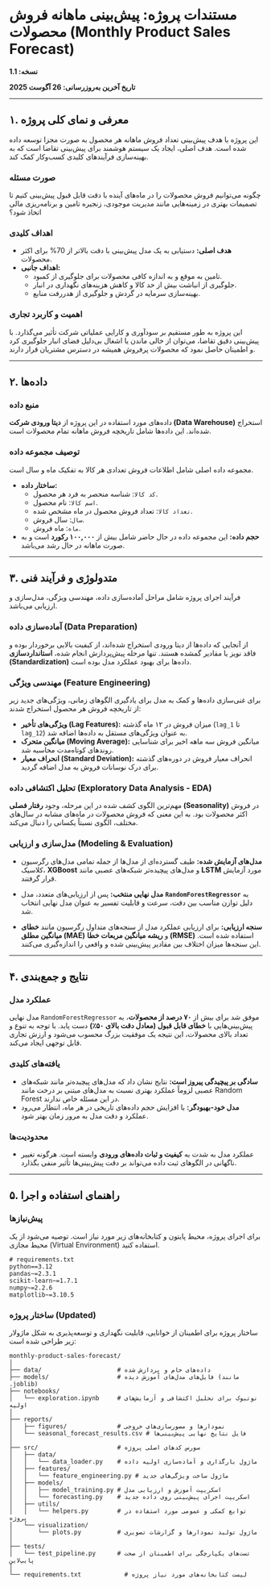
# **مستندات پروژه: پیش‌بینی ماهانه فروش محصولات (Monthly Product Sales Forecast)**

**نسخه: 1.1**

**تاریخ آخرین به‌روزرسانی: 26 آگوست 2025**

-----

## ۱. معرفی و نمای کلی پروژه

این پروژه با هدف پیش‌بینی تعداد فروش ماهانه هر محصول به صورت مجزا توسعه داده شده است. هدف اصلی، ایجاد یک سیستم هوشمند برای پیش‌بینی تقاضا است که به بهینه‌سازی فرآیندهای کلیدی کسب‌وکار کمک کند.

### **صورت مسئله**

چگونه می‌توانیم فروش محصولات را در ماه‌های آینده با دقت قابل قبول پیش‌بینی کنیم تا تصمیمات بهتری در زمینه‌هایی مانند مدیریت موجودی، زنجیره تامین و برنامه‌ریزی مالی اتخاذ شود؟

### **اهداف کلیدی**

  * **هدف اصلی:** دستیابی به یک مدل پیش‌بینی با دقت بالاتر از 70% برای اکثر محصولات.
  * **اهداف جانبی:**
      * تامین به موقع و به اندازه کافی محصولات برای جلوگیری از کمبود.
      * جلوگیری از انباشت بیش از حد کالا و کاهش هزینه‌های نگهداری در انبار.
      * بهینه‌سازی سرمایه در گردش و جلوگیری از هدررفت منابع.

### **اهمیت و کاربرد تجاری**

این پروژه به طور مستقیم بر سودآوری و کارایی عملیاتی شرکت تأثیر می‌گذارد. با پیش‌بینی دقیق تقاضا، می‌توان از خالی ماندن یا اشغال بی‌دلیل فضای انبار جلوگیری کرد و اطمینان حاصل نمود که محصولات پرفروش همیشه در دسترس مشتریان قرار دارند.

-----

## ۲. داده‌ها

### **منبع داده**

داده‌های مورد استفاده در این پروژه از **دیتا ورودی شرکت (Data Warehouse)** استخراج شده‌اند. این داده‌ها شامل تاریخچه فروش ماهانه تمام محصولات است.

### **توصیف مجموعه داده**

مجموعه داده اصلی شامل اطلاعات فروش تعدادی هر کالا به تفکیک ماه و سال است.

  * **ساختار داده:**
      * `کد کالا`: شناسه منحصر به فرد هر محصول.
      * `اسم کالا`: نام محصول.
      * `تعداد کالا`: تعداد فروش محصول در ماه مشخص شده.
      * `سال`: سال فروش.
      * `ماه`: ماه فروش.
  * **حجم داده:** این مجموعه داده در حال حاضر شامل بیش از **۱۰۰,۰۰۰ رکورد** است و به صورت ماهانه در حال رشد می‌باشد.

-----

## ۳. متدولوژی و فرآیند فنی

فرآیند اجرای پروژه شامل مراحل آماده‌سازی داده، مهندسی ویژگی، مدل‌سازی و ارزیابی می‌باشد.

### **آماده‌سازی داده (Data Preparation)**

از آنجایی که داده‌ها از دیتا ورودی استخراج شده‌اند، از کیفیت بالایی برخوردار بوده و فاقد نویز یا مقادیر گمشده هستند. تنها مرحله پیش‌پردازش انجام شده، **استانداردسازی (Standardization)** داده‌ها برای بهبود عملکرد مدل بوده است.

### **مهندسی ویژگی (Feature Engineering)**

برای غنی‌سازی داده‌ها و کمک به مدل برای یادگیری الگوهای زمانی، ویژگی‌های جدید زیر از تاریخچه فروش هر محصول استخراج شدند:

  * **ویژگی‌های تأخیر (Lag Features):** میزان فروش در ۱۲ ماه گذشته (`lag_1` تا `lag_12`) به عنوان ویژگی‌های مستقل به داده‌ها اضافه شد.
  * **میانگین متحرک (Moving Average):** میانگین فروش سه ماهه اخیر برای شناسایی روندهای کوتاه‌مدت محاسبه شد.
  * **انحراف معیار (Standard Deviation):** انحراف معیار فروش در دوره‌های گذشته برای درک نوسانات فروش به مدل اضافه گردید.

### **تحلیل اکتشافی داده (Exploratory Data Analysis - EDA)**

مهم‌ترین الگوی کشف شده در این مرحله، وجود **رفتار فصلی (Seasonality)** در فروش اکثر محصولات بود. به این معنی که فروش محصولات در ماه‌های مشابه در سال‌های مختلف، الگوی نسبتاً یکسانی را دنبال می‌کند.

### **مدل‌سازی و ارزیابی (Modeling & Evaluation)**

  * **مدل‌های آزمایش شده:** طیف گسترده‌ای از مدل‌ها از جمله تمامی مدل‌های رگرسیون کلاسیک، **XGBoost** و مدل‌های پیچیده‌تر شبکه‌های عصبی مانند **LSTM** مورد آزمایش قرار گرفتند.

  * **مدل نهایی منتخب:** پس از ارزیابی‌های متعدد، مدل **`RandomForestRegressor`** به دلیل توازن مناسب بین دقت، سرعت و قابلیت تفسیر به عنوان مدل نهایی انتخاب شد.

  * **سنجه ارزیابی:** برای ارزیابی عملکرد مدل از سنجه‌های متداول رگرسیون مانند **خطای میانگین مطلق (MAE)** و **ریشه میانگین مربعات خطا (RMSE)** استفاده شده است. این سنجه‌ها میزان اختلاف بین مقادیر پیش‌بینی شده و واقعی را اندازه‌گیری می‌کنند.

-----

## ۴. نتایج و جمع‌بندی

### **عملکرد مدل**

مدل نهایی `RandomForestRegressor` موفق شد برای بیش از **۷۰ درصد از محصولات**، به پیش‌بینی‌هایی با **خطای قابل قبول (معادل دقت بالای ۵۰٪)** دست یابد. با توجه به تنوع و تعداد بالای محصولات، این نتیجه یک موفقیت بزرگ محسوب می‌شود و ارزش تجاری قابل توجهی ایجاد می‌کند.

### **یافته‌های کلیدی**

  * **سادگی بر پیچیدگی پیروز است:** نتایج نشان داد که مدل‌های پیچیده‌تر مانند شبکه‌های عصبی لزوماً عملکرد بهتری نسبت به مدل‌های مبتنی بر درخت مانند Random Forest در این مسئله خاص ندارند.
  * **مدل خود-بهبودگر:** با افزایش حجم داده‌های تاریخی در هر ماه، انتظار می‌رود عملکرد و دقت مدل به مرور زمان بهتر شود.

### **محدودیت‌ها**

  * عملکرد مدل به شدت به **کیفیت و ثبات داده‌های ورودی** وابسته است. هرگونه تغییر ناگهانی در الگوهای ثبت داده می‌تواند بر دقت پیش‌بینی‌ها تأثیر منفی بگذارد.

-----

## ۵. راهنمای استفاده و اجرا

### **پیش‌نیازها**

برای اجرای پروژه، محیط پایتون و کتابخانه‌های زیر مورد نیاز است. توصیه می‌شود از یک محیط مجازی (Virtual Environment) استفاده کنید.

```text
# requirements.txt
python==3.12
pandas~=2.3.1
scikit-learn~=1.7.1
numpy~=2.2.6
matplotlib~=3.10.5
```

### **ساختار پروژه (Updated)**

ساختار پروژه برای اطمینان از خوانایی، قابلیت نگهداری و توسعه‌پذیری به شکل ماژولار زیر طراحی شده است:

```
monthly-product-sales-forecast/
│
├── data/                     # داده‌های خام و پردازش شده
├── models/                   # فایل‌های مدل‌های آموزش دیده (مانند .joblib)
├── notebooks/
│   └── exploration.ipynb     # نوتبوک برای تحلیل اکتشافی و آزمایش‌های اولیه
│
├── reports/
│   ├── figures/              # نمودارها و مصورسازی‌های خروجی
│   └── seasonal_forecast_results.csv # فایل نتایج نهایی پیش‌بینی‌ها
│
├── src/                      # سورس کدهای اصلی پروژه
│   ├── data/
│   │   └── data_loader.py    # ماژول بارگذاری و آماده‌سازی اولیه داده
│   ├── features/
│   │   └── feature_engineering.py # ماژول ساخت ویژگی‌های جدید
│   ├── models/
│   │   ├── model_training.py # اسکریپت آموزش و ارزیابی مدل
│   │   └── forecasting.py    # اسکریپت اجرای پیش‌بینی روی داده جدید
│   ├── utils/
│   │   └── helpers.py        # توابع کمکی و عمومی مورد استفاده در پروژه
│   └── visualization/
│       └── plots.py          # ماژول تولید نمودارها و گزارشات تصویری
│
├── tests/
│   └── test_pipeline.py      # تست‌های یکپارچگی برای اطمینان از صحت پایپ‌لاین
│
└── requirements.txt            # لیست کتابخانه‌های مورد نیاز پروژه
```

